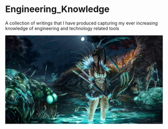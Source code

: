 # Engineering_Knowledge
A collection of writings that I have produced capturing my ever increasing knowledge of engineering and technology related tools

![ScreenShot](https://github.com/dream-ardor/Engineering_Knowledge/blob/master/screenshots/Girl%20Fantasy%20Lake.jpg?raw=true)
